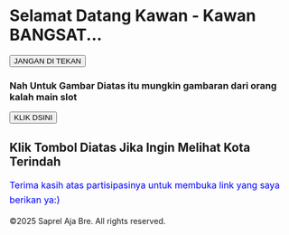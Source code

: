 <html>
  <head>
    <title>Lemah sekali</title>
  </head>
  <body>
<h1>Selamat Datang Kawan - Kawan BANGSAT...</h1>
 <a href="https://www.google.com/search?q=kedua+monyet+sedang+bertatap&sca_esv=db94c43514cdc207&rlz=1C1GCEU_enKH1161KH1161&udm=2&biw=1000&bih=486&sxsrf=AHTn8zpa67FRzdb0tMIg5RE66p-8iNeuYA%3A1747130855504&ei=5xkjaITQHvqX4-EPp4_voAw&ved=0ahUKEwjE35LQmaCNAxX6yzgGHafHG8QQ4dUDCBE&uact=5&oq=kedua+monyet+sedang+bertatap&gs_lp=EgNpbWciHGtlZHVhIG1vbnlldCBzZWRhbmcgYmVydGF0YXBI8SZQAFi6JHAEeACQAQGYAaoBoAGZH6oBBDEuMzO4AQPIAQD4AQGYAgmgArwIwgIHECMYJxjJAsICCxAAGIAEGLEDGIMBwgIIEAAYgAQYsQPCAg4QABiABBixAxiDARiKBcICBRAAGIAEwgIKEAAYgAQYQxiKBcICBBAAGB7CAgYQABgFGB7CAgYQABgIGB6YAwCSBwMwLjmgB_BFsgcDMC45uAe8CA&sclient=img" target="_blank">
      <button>JANGAN DI TEKAN</button>  </a>
<h3>Nah Untuk Gambar Diatas itu mungkin gambaran dari orang kalah main slot</h3>
 <a href="https://id.wikipedia.org/wiki/Medan_Tembung,_Medan" target="_blank"> 
  <button>KLIK DSINI</button> </a>
<h2> Klik Tombol Diatas Jika Ingin Melihat Kota Terindah </h2>
   <p style="color: blue; font-size: 16px; line-height: 1.6;">
Terima kasih atas partisipasinya untuk membuka link yang saya berikan ya:)
</p>
<p>&copy;2025 Saprel Aja Bre. All rights reserved.</p>
  </body>
</html>
